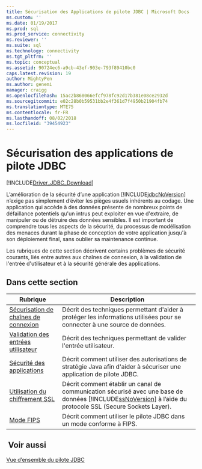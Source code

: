 ```yaml
---
title: Sécurisation des Applications de pilote JDBC | Microsoft Docs
ms.custom: ''
ms.date: 01/19/2017
ms.prod: sql
ms.prod_service: connectivity
ms.reviewer: ''
ms.suite: sql
ms.technology: connectivity
ms.tgt_pltfrm: ''
ms.topic: conceptual
ms.assetid: 90724ec6-a9cb-43ef-903e-793f89410bc0
caps.latest.revision: 19
author: MightyPen
ms.author: genemi
manager: craigg
ms.openlocfilehash: 15ac2b868066efcf978fc92d17b381e08ce2932d
ms.sourcegitcommit: e02c28b0b59531bb2e4f361d7f4950b21904fb74
ms.translationtype: MTE75
ms.contentlocale: fr-FR
ms.lasthandoff: 08/02/2018
ms.locfileid: "39454923"
---
```

# <a name="securing-jdbc-driver-applications"></a>Sécurisation des applications de pilote JDBC

[!INCLUDE[Driver_JDBC_Download](../../includes/driver_jdbc_download.md)]

L’amélioration de la sécurité d’une application [!INCLUDE[jdbcNoVersion](../../includes/jdbcnoversion_md.md)] n’exige pas simplement d’éviter les pièges usuels inhérents au codage. Une application qui accède à des données présente de nombreux points de défaillance potentiels qu'un intrus peut exploiter en vue d'extraire, de manipuler ou de détruire des données sensibles. Il est important de comprendre tous les aspects de la sécurité, du processus de modélisation des menaces durant la phase de conception de votre application jusqu'à son déploiement final, sans oublier sa maintenance continue.  
  
Les rubriques de cette section décrivent certains problèmes de sécurité courants, liés entre autres aux chaînes de connexion, à la validation de l'entrée d'utilisateur et à la sécurité générale des applications.  
  
## <a name="in-this-section"></a>Dans cette section  
  
| Rubrique                                                                            | Description                                                                                                                                                           |
| -------------------------------------------------------------------------------- | --------------------------------------------------------------------------------------------------------------------------------------------------------------------- |
| [Sécurisation de chaînes de connexion](../../connect/jdbc/securing-connection-strings.md) | Décrit des techniques permettant d'aider à protéger les informations utilisées pour se connecter à une source de données.                                                                                    |
| [Validation des entrées utilisateur](../../connect/jdbc/validating-user-input.md)             | Décrit des techniques permettant de valider l'entrée utilisateur.                                                                                                                          |
| [Sécurité des applications](../../connect/jdbc/application-security.md)               | Décrit comment utiliser des autorisations de stratégie Java afin d'aider à sécuriser une application de pilote JDBC.                                                                                |
| [Utilisation du chiffrement SSL](../../connect/jdbc/using-ssl-encryption.md)               | Décrit comment établir un canal de communication sécurisé avec une base de données [!INCLUDE[ssNoVersion](../../includes/ssnoversion_md.md)] à l’aide du protocole SSL (Secure Sockets Layer). |
| [Mode FIPS](../../connect/jdbc/fips-mode.md)                                     | Décrit comment utiliser le pilote JDBC dans un mode conforme à FIPS.                                                                                                              |
  
## <a name="see-also"></a> Voir aussi  

 [Vue d’ensemble du pilote JDBC](../../connect/jdbc/overview-of-the-jdbc-driver.md)  
